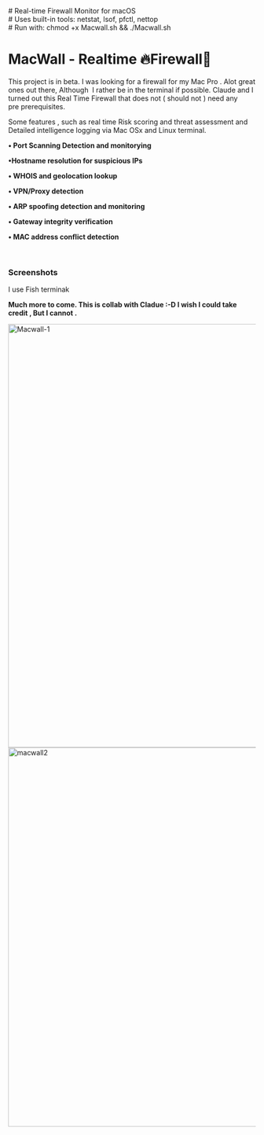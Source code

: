 <p>&nbsp;</p>
<p style="text-align: left;"># Real-time Firewall Monitor for macOS<br /># Uses built-in tools: netstat, lsof, pfctl, nettop<br /># Run with: chmod +x Macwall.sh &amp;&amp; ./Macwall.sh</p>
<h1><strong>MacWall - Realtime 🔥Firewall🧱&nbsp;</strong></h1>
<p>This project is in beta. I was looking for a firewall for my Mac Pro . Alot great ones out there, Although&nbsp; I rather be in the terminal if possible. Claude and I turned out this Real Time Firewall that does not ( should not ) need any pre&nbsp;prerequisites.</p>
<p>Some features , such as real time Risk scoring and threat assessment and Detailed intelligence logging via Mac OSx and Linux terminal.</p>
<p><strong> &bull; Port Scanning Detection and monitorying </strong></p>
<p><strong>&bull;Hostname resolution for suspicious IPs </strong></p>
<p><strong>&bull; WHOIS and geolocation lookup </strong></p>
<p><strong>&bull; VPN/Proxy detection </strong></p>
<p><strong>&bull; ARP spoofing detection and monitoring </strong></p>
<p><strong>&bull; Gateway integrity verification </strong></p>
<p><strong>&bull; MAC address conflict detection </strong></p>
<p>&nbsp;</p>
<h3> Screenshots</h3>
<p>I use Fish terminak </p>
<p><strong>Much more to come. This is collab with Cladue :-D I wish I could take credit , But I cannot . </strong></p>
<img width="650" height="862" alt="Macwall-1" src="https://github.com/user-attachments/assets/468ffb14-d669-44a4-a0d4-61d20c11466e" />
<img width="667" height="772" alt="macwall2" src="https://github.com/user-attachments/assets/99f5afaa-c359-4489-b9b4-ffa4b51b3305" />

